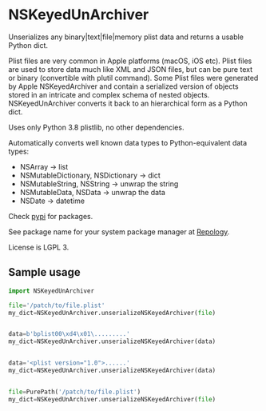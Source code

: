 # NSKeyedUnArchiver

Unserializes any binary|text|file|memory plist data and returns a usable Python dict.

Plist files are very common in Apple platforms (macOS, iOS etc). Plist files are used to store data much like XML and JSON files, but can be pure text or binary (convertible with plutil command). Some Plist files were generated by Apple NSKeyedArchiver and contain a serialized version of objects stored in an intricate and complex schema of nested objects. NSKeyedUnArchiver converts it back to an hierarchical form as a Python dict.

Uses only Python 3.8 plistlib, no other dependencies.

Automatically converts well known data types to Python-equivalent data types:

- NSArray -> list
- NSMutableDictionary, NSDictionary -> dict
- NSMutableString, NSString -> unwrap the string
- NSMutableData, NSData -> unwrap the data
- NSDate -> datetime

Check [pypi](https://pypi.org/project/NSKeyedUnArchiver/) for packages.

See package name for your system package manager at [Repology](https://repology.org/project/python:nskeyedunarchiver/information).

License is LGPL 3.

## Sample usage

```python
import NSKeyedUnArchiver

file='/patch/to/file.plist'
my_dict=NSKeyedUnArchiver.unserializeNSKeyedArchiver(file)


data=b'bplist00\xd4\x01\.........'
my_dict=NSKeyedUnArchiver.unserializeNSKeyedArchiver(data)


data='<plist version="1.0">......'
my_dict=NSKeyedUnArchiver.unserializeNSKeyedArchiver(data)


file=PurePath('/patch/to/file.plist')
my_dict=NSKeyedUnArchiver.unserializeNSKeyedArchiver(file)
```
